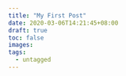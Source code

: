 ```yaml
---
title: "My First Post"
date: 2020-03-06T14:21:45+08:00
draft: true
toc: false
images:
tags: 
  - untagged
---
```


